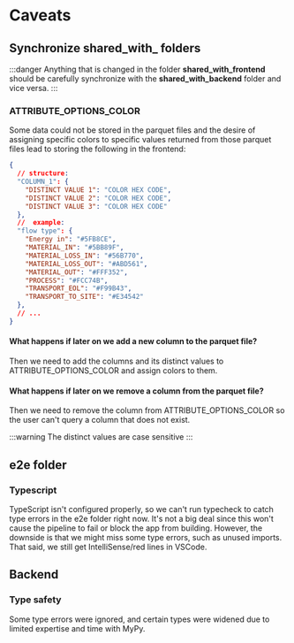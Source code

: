 # Caveats

## Synchronize shared_with_ folders

:::danger
Anything that is changed in the folder **shared_with_frontend** should be carefully synchronize with the **shared_with_backend** folder and vice versa.
:::

### ATTRIBUTE_OPTIONS_COLOR

Some data could not be stored in the parquet files and the desire of assigning specific colors to specific values returned from those parquet files lead to storing the following in the frontend:

```json
{
  // structure:
  "COLUMN_1": {
    "DISTINCT VALUE 1": "COLOR HEX CODE",
    "DISTINCT VALUE 2": "COLOR HEX CODE",
    "DISTINCT VALUE 3": "COLOR HEX CODE"
  },
  //  example:
  "flow type": {
    "Energy in": "#5FB8CE",
    "MATERIAL_IN": "#5BB89F",
    "MATERIAL_LOSS_IN": "#56B770",
    "MATERIAL_LOSS_OUT": "#ABD561",
    "MATERIAL_OUT": "#FFF352",
    "PROCESS": "#FCC74B",
    "TRANSPORT_EOL": "#F99B43",
    "TRANSPORT_TO_SITE": "#E34542"
  },
  // ...
}
```

#### What happens if later on we add a new column to the parquet file?

Then we need to add the columns and its distinct values to ATTRIBUTE_OPTIONS_COLOR and assign colors to them.

#### What happens if later on we remove a column from the parquet file?
Then we need to remove the column from ATTRIBUTE_OPTIONS_COLOR so the user can't query a column that does not exist.

:::warning
The distinct values are case sensitive
:::

## e2e folder

### Typescript

TypeScript isn't configured properly, so we can't run typecheck to catch type errors in the e2e folder right now. It's not a big deal since this won't cause the pipeline to fail or block the app from building. However, the downside is that we might miss some type errors, such as unused imports.
That said, we still get IntelliSense/red lines in VSCode.

## Backend

### Type safety

Some type errors were ignored, and certain types were widened due to limited expertise and time with MyPy.
